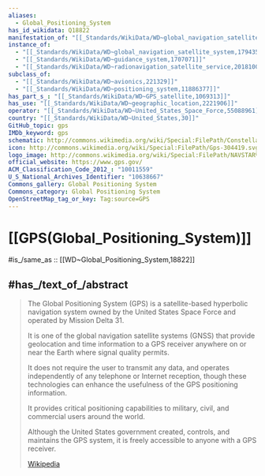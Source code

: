 ```yaml
---
aliases:
  - Global_Positioning_System
has_id_wikidata: Q18822
manifestation_of: "[[_Standards/WikiData/WD~global_navigation_satellite_system,179435]]"
instance_of:
  - "[[_Standards/WikiData/WD~global_navigation_satellite_system,179435]]"
  - "[[_Standards/WikiData/WD~guidance_system,1707071]]"
  - "[[_Standards/WikiData/WD~radionavigation_satellite_service,20181002]]"
subclass_of:
  - "[[_Standards/WikiData/WD~avionics,221329]]"
  - "[[_Standards/WikiData/WD~positioning_system,11886377]]"
has_part_s_: "[[_Standards/WikiData/WD~GPS_satellite,1069313]]"
has_use: "[[_Standards/WikiData/WD~geographic_location,2221906]]"
operator: "[[_Standards/WikiData/WD~United_States_Space_Force,55088961]]"
country: "[[_Standards/WikiData/WD~United_States,30]]"
GitHub_topic: gps
IMDb_keyword: gps
schematic: http://commons.wikimedia.org/wiki/Special:FilePath/ConstellationGPS.gif
icon: http://commons.wikimedia.org/wiki/Special:FilePath/Gps-304419.svg
logo_image: http://commons.wikimedia.org/wiki/Special:FilePath/NAVSTAR%20GPS%20logo.png
official_website: https://www.gps.gov/
ACM_Classification_Code_2012_: "10011559"
U_S_National_Archives_Identifier: "10638667"
Commons_gallery: Global Positioning System
Commons_category: Global Positioning System
OpenStreetMap_tag_or_key: Tag:source=GPS
---
```


# [[GPS(Global_Positioning_System)]] 

#is_/same_as :: [[WD~Global_Positioning_System,18822]] 
## #has_/text_of_/abstract 

> The Global Positioning System (GPS) is a satellite-based hyperbolic navigation system 
> owned by the United States Space Force and operated by Mission Delta 31. 
> 
> It is one of the global navigation satellite systems (GNSS) 
> that provide geolocation and time information to a GPS receiver 
> anywhere on or near the Earth where signal quality permits. 
> 
> It does not require the user to transmit any data, 
> and operates independently of any telephone or Internet reception, 
> though these technologies can enhance the usefulness of the GPS positioning information. 
> 
> It provides critical positioning capabilities to military, civil, 
> and commercial users around the world. 
> 
> Although the United States government created, controls, 
> and maintains the GPS system, it is freely accessible to anyone with a GPS receiver.
>
> [Wikipedia](https://en.wikipedia.org/wiki/Global%20Positioning%20System) 

